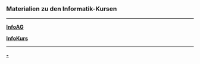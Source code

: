 ### Materialien zu den Informatik-Kursen

----------------------------------------------

__[InfoAG](https://ktheu.github.io/InfoAG/)__

__[InfoKurs](https://ktheu.github.io/InfoKurs/)__

------------------------------------------------ 

__[-](https://ktheu.github.io/Schnipsel/)__